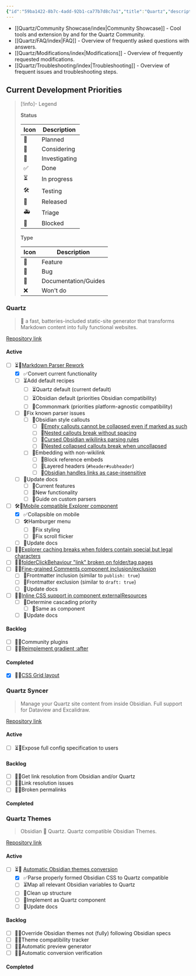 ```yaml
---
{"id":"59ba1422-8b7c-4add-92b1-ca77b7d8c7a1","title":"Quartz","description":"Quartz Guides, Tricks, and Solutions.","publish":true,"date_created":"Wednesday, October 9th 2024, 10:03:56 pm","date_modified":"Monday, October 21st 2024, 10:28:46 pm","editing_lock":true,"live_preview":true,"cssclasses":["mado-heading"],"path":"Quartz/index.md","permalink":"/quartz/index/","PassFrontmatter":true}
---
```



- [[Quartz/Community Showcase/index\|Community Showcase]] - Cool tools and extension by and for the Quartz Community.
- [[Quartz/FAQ/index\|FAQ]] - Overview of frequently asked questions with answers.
- [[Quartz/Modifications/index\|Modifications]] - Overview of frequently requested modifications.
- [[Quartz/Troubleshooting/index\|Troubleshooting]] - Overview of frequent issues and troubleshooting steps.


## Current Development Priorities

> [!info]- Legend
>
> **Status**
>
> | Icon | Description |
> | ---- | ----------- |
> | 📝   | Planned     |
> | 💬   | Considering |
> | 🔎 | Investigating |
> | ✅    | Done        |
> | ⏳    | In progress |
> | 🛠️  | Testing     |
> | 🚀   | Released    |
> | 🚑   | Triage      |
> | 🚧    | Blocked     |
>
> **Type**
>
> | Icon | Description |
> | --- | --- |
> | 🎯   | Feature     |
> | 👾   | Bug         |
> | 📜 | Documentation/Guides |
> | ❌    | Won't do    |

### Quartz

> 🌱 a fast, batteries-included static-site generator that transforms Markdown content into fully functional websites.

[Repository link](https://github.com/jackyzha0/quartz)

#### Active

- [ ] ⏳🎯[Markdown Parser Rework](https://github.com/jackyzha0/quartz/pull/1496)
	- [x] ✅Convert current functionality
	- [ ] ⏳Add default recipes
		- [ ] ⏳Quartz default (current default)
		- [ ] ⏳Obsidian default (priorities Obsidian compatibility)
		- [ ] 💬Commonmark (priorities platform-agnostic compatibility)
	- [ ] 📝Fix known parser issues
		- [ ] 📝Obsidian style callouts
			- [ ] 👾[Empty callouts cannot be collapsed even if marked as such](https://github.com/jackyzha0/quartz/issues/1538)
			- [ ] 👾[Nested callouts break without spacing](https://github.com/jackyzha0/quartz/issues/1537)
			- [ ] 👾[Cursed Obsidian wikilinks parsing rules](https://github.com/jackyzha0/quartz/issues/1536)
			- [ ] 👾[Nested collapsed callouts break when uncollapsed](https://github.com/jackyzha0/quartz/issues/1535)
		- [ ] 📝Embedding with non-wikilink
			- [ ] 👾Block reference embeds
			- [ ] 👾Layered headers (`#header#subheader`)
			- [ ] 👾[Obsidian handles links as case-insensitive](https://github.com/jackyzha0/quartz/issues/1541)
	- [ ] 📝Update docs
		- [ ] 📝Current features
		- [ ] 📝New functionality
		- [ ] 💬Guide on custom parsers
- [ ] 🛠️🎯[Mobile compatible Explorer component](https://github.com/jackyzha0/quartz/pull/1471)
	- [x] ✅Collapsible on mobile
	- [ ] 🛠️Hamburger menu
		- [ ] 👾Fix styling
		- [ ] 👾Fix scroll flicker
	- [ ] 📝Update docs
- [ ] 📝👾[Explorer caching breaks when folders contain special but legal characters](https://github.com/jackyzha0/quartz/issues/1524)
- [ ] 📝👾[folderClickBehaviour "link" broken on folder/tag pages](https://github.com/jackyzha0/quartz/issues/1532)
- [ ] 📝🎯[Fine-grained Comments component inclusion/exclusion](https://github.com/jackyzha0/quartz/issues/1534)
	- [ ] 📝Frontmatter inclusion (similar to `publish: true`)
	- [ ] 📝Frontmatter exclusion (similar to `draft: true`)
	- [ ] 📝Update docs
- [ ] 📝🎯[Inline CSS support in component externalResources](https://github.com/jackyzha0/quartz/issues/1527)
	- [ ] 📝Determine cascading priority
		- [ ] 📝Same as component
	- [ ] 📝Update docs

#### Backlog

- [ ] 📝🎯Community plugins
- [ ] 📝🎯[Reimplement gradient :after](https://github.com/jackyzha0/quartz/issues/1529)

#### Completed

- [x] 🚀🎯[CSS Grid layout](https://github.com/jackyzha0/quartz/pull/1354)

### Quartz Syncer

> Manage your Quartz site content from inside Obsidian. Full support for Dataview and Excalidraw.

[Repository link](https://github.com/saberzero1/quartz-syncer)

#### Active

- [ ] ⏳🎯Expose full config specification to users

#### Backlog

- [ ] 📝🎯Get link resolution from Obsidian and/or Quartz
- [ ] 📝👾Link resolution issues
- [ ] 📝👾Broken permalinks

#### Completed

### Quartz Themes

> Obsidian 🤝 Quartz. Quartz compatible Obsidian Themes.

[Repository link](https://github.com/saberzero1/quartz-themes)

#### Active

- [ ] ⏳🎯 [Automatic Obsidian themes conversion](https://github.com/saberzero1/quartz-themes/pull/16)
	- [x] ✅Parse properly formed Obsidian CSS to Quartz compatible
	- [ ] ⏳Map all relevant Obsidian variables to Quartz
	- [ ] 📝Clean up structure
	- [ ] 💬Implement as Quartz component
	- [ ] 📝Update docs

#### Backlog

- [ ] 💬👾Override Obsidian themes not (fully) following Obsidian specs
- [ ] 📝🎯Theme compatibility tracker
- [ ] 📝🎯Automatic preview generator
- [ ] 📝🎯Automatic conversion verification

#### Completed
